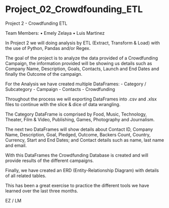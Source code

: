 # Project_02_Crowdfounding_ETL
Project 2 - Crowdfunding ETL

Team Members:
•	Emely Zelaya
•	Luis Martinez

In Project 2 we will doing analysis by ETL (Extract, Transform & Load) with the use of Python, Pandas and/or Regex.

The goal of the project is to analyze the data provided of a Crowdfunding Campaign, the information provided will be showing us details such as Company Name, Description, Goals, Contacts, Launch and End Dates and finally the Outcome of the campaign.

For the Analysis we have created multiple DataFrames:
    - Category / Subcategory
    - Campaign
    - Contacts
    - Crowdfunding

Throughout the process we will exporting DataFrames into .csv and .xlsx files to continue with the slice & dice of data wrangling.

The Category DataFrame is comprised by Food, Music, Technology, Theater, Film & Video, Publishing, Games, Photography and Journalism.

The next two DataFrames will show details about Contact ID, Company Name, Description, Goal, Pledged, Outcome, Backers Count, Country, Currency, Start and End Dates; and Contact details such as name, last name and email.

With this DataFrames the Crowdfunding Database is created and will provide results of the different campaigns.

Finally, we have created an ERD (Entity-Relationship Diagram) with details of all related tables.	

This has been a great exercise to practice the different tools we have learned over the last three months.

EZ / LM